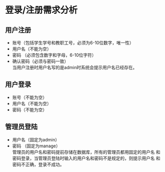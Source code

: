 # 登录/注册需求分析
## 用户注册       
 - 账号（包括学生学号和教职工号，必须为6-10位数字，唯一性）
 - 用户名（不能为空）
 - 密码 （必须包含数字和字母，6-10位字符）
 - 确认密码（必须与密码一致）
 <br>当用户注册时用户名写的是admin时系统会提示用户名已经存在。<br>  
## 用户登录
 - 账号（不能为空）
 - 用户名（不能为空）
 - 密码（不能为空）
## 管理员登陆
 - 用户名（固定为admin）
 - 密码 （固定为manage）
 <br>管理员的用户名和密码提前存储在数据库，所有的管理员都用固定的用户名
              和密码登录，当管理员登陆时输入的用户名和密码不是规定的，则提示用户名
              和密码不正确，登录不成功。<br>
              
              
    
